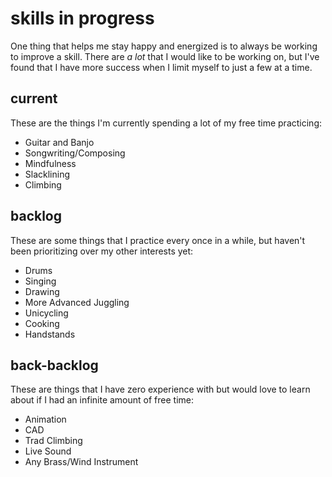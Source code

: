 # skills in progress

One thing that helps me stay happy and energized is to always be working to
improve a skill.
There are *a lot* that I would like to be working on, but I've found that I
have more success when I limit myself to just a few at a time.

## current

These are the things I'm currently spending a lot of my free time practicing:

- Guitar and Banjo
- Songwriting/Composing
- Mindfulness
- Slacklining
- Climbing

## backlog

These are some things that I practice every once in a while,
but haven't been prioritizing over my other interests yet:

- Drums
- Singing
- Drawing
- More Advanced Juggling
- Unicycling
- Cooking
- Handstands

## back-backlog

These are things that I have zero experience with but would love to learn about
if I had an infinite amount of free time:

- Animation
- CAD
- Trad Climbing
- Live Sound
- Any Brass/Wind Instrument

